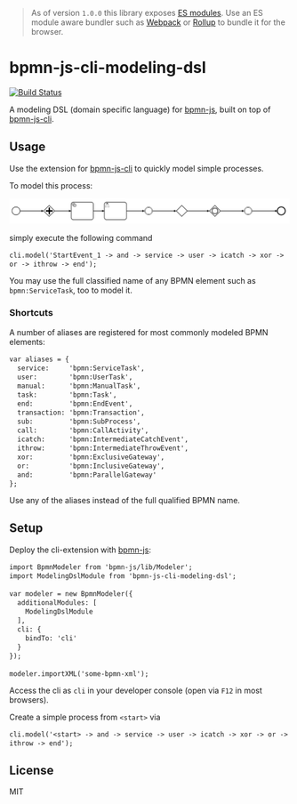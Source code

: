 > As of version `1.0.0` this library exposes [ES modules](http://exploringjs.com/es6/ch_modules.html#sec_basics-of-es6-modules). Use an ES module aware bundler such as [Webpack](https://webpack.js.org) or [Rollup](https://rollupjs.org) to bundle it for the browser.


# bpmn-js-cli-modeling-dsl

[![Build Status](https://travis-ci.org/nikku/bpmn-js-cli-modeling-dsl.svg?branch=master)](https://travis-ci.org/nikku/bpmn-js-cli-modeling-dsl)

A modeling DSL (domain specific language) for [bpmn-js](https://github.com/bpmn-io/bpmn-js), built on top of [bpmn-js-cli](https://github.com/bpmn-io/bpmn-js-cli).


## Usage

Use the extension for [bpmn-js-cli](https://github.com/bpmn-io/bpmn-js-cli) to quickly model simple processes.

To model this process:

![example BPMN diagram](./resources/model.png)

simply execute the following command

```
cli.model('StartEvent_1 -> and -> service -> user -> icatch -> xor -> or -> ithrow -> end');
```

You may use the full classified name of any BPMN element such as `bpmn:ServiceTask`, too to model it.


### Shortcuts

A number of aliases are registered for most commonly modeled BPMN elements:

```
var aliases = {
  service:     'bpmn:ServiceTask',
  user:        'bpmn:UserTask',
  manual:      'bpmn:ManualTask',
  task:        'bpmn:Task',
  end:         'bpmn:EndEvent',
  transaction: 'bpmn:Transaction',
  sub:         'bpmn:SubProcess',
  call:        'bpmn:CallActivity',
  icatch:      'bpmn:IntermediateCatchEvent',
  ithrow:      'bpmn:IntermediateThrowEvent',
  xor:         'bpmn:ExclusiveGateway',
  or:          'bpmn:InclusiveGateway',
  and:         'bpmn:ParallelGateway'
};
```

Use any of the aliases instead of the full qualified BPMN name.



## Setup

Deploy the cli-extension with [bpmn-js](https://github.com/bpmn-io/bpmn-js):

```
import BpmnModeler from 'bpmn-js/lib/Modeler';
import ModelingDslModule from 'bpmn-js-cli-modeling-dsl';

var modeler = new BpmnModeler({
  additionalModules: [
    ModelingDslModule
  ],
  cli: {
    bindTo: 'cli'
  }
});

modeler.importXML('some-bpmn-xml');
```


Access the cli as `cli` in your developer console (open via `F12` in most browsers).

Create a simple process from `<start>` via

```
cli.model('<start> -> and -> service -> user -> icatch -> xor -> or -> ithrow -> end');
```


## License

MIT